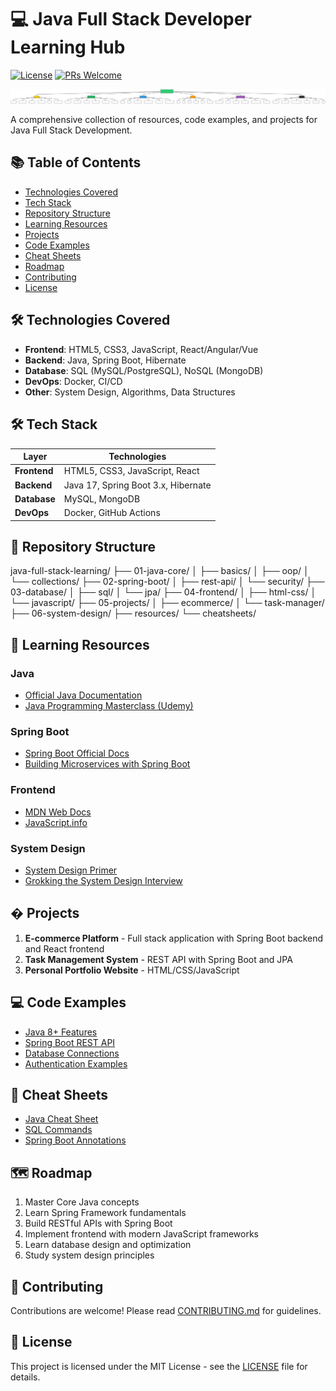 # 💻 Java Full Stack Developer Learning Hub

[![License](https://img.shields.io/badge/license-MIT-blue.svg)](LICENSE)
[![PRs Welcome](https://img.shields.io/badge/PRs-welcome-brightgreen.svg)]()

![Java Full Stack Diagram](resources/Architecture.svg)

A comprehensive collection of resources, code examples, and projects for Java Full Stack Development.

## 📚 Table of Contents
- [Technologies Covered](#-technologies-covered)
- [Tech Stack](#-tech-stack)
- [Repository Structure](#-repository-structure) 
- [Learning Resources](#-learning-resources)
- [Projects](#-projects)
- [Code Examples](#-code-examples)
- [Cheat Sheets](#-cheat-sheets)
- [Roadmap](#-roadmap)
- [Contributing](#-contributing)
- [License](#-license)

## 🛠 Technologies Covered
- **Frontend**: HTML5, CSS3, JavaScript, React/Angular/Vue
- **Backend**: Java, Spring Boot, Hibernate
- **Database**: SQL (MySQL/PostgreSQL), NoSQL (MongoDB)
- **DevOps**: Docker, CI/CD
- **Other**: System Design, Algorithms, Data Structures

## 🛠️ Tech Stack
| Layer        | Technologies                          |
|--------------|---------------------------------------|
| **Frontend** | HTML5, CSS3, JavaScript, React       |
| **Backend**  | Java 17, Spring Boot 3.x, Hibernate  |
| **Database** | MySQL, MongoDB                       |
| **DevOps**   | Docker, GitHub Actions               |

## 📂 Repository Structure
java-full-stack-learning/
├── 01-java-core/
│ ├── basics/
│ ├── oop/
│ └── collections/
├── 02-spring-boot/
│ ├── rest-api/
│ └── security/
├── 03-database/
│ ├── sql/
│ └── jpa/
├── 04-frontend/
│ ├── html-css/
│ └── javascript/
├── 05-projects/
│ ├── ecommerce/
│ └── task-manager/
├── 06-system-design/
├── resources/
└── cheatsheets/


## 📖 Learning Resources
### Java
- [Official Java Documentation](https://docs.oracle.com/en/java/)
- [Java Programming Masterclass (Udemy)](https://www.udemy.com/course/java-the-complete-java-developer-course/)

### Spring Boot
- [Spring Boot Official Docs](https://spring.io/projects/spring-boot)
- [Building Microservices with Spring Boot](https://www.youtube.com/playlist?list=PLqq-6Pq4lTTZSKAFG6aCDVDP86Qx4lNas)

### Frontend
- [MDN Web Docs](https://developer.mozilla.org/en-US/)
- [JavaScript.info](https://javascript.info/)

### System Design
- [System Design Primer](https://github.com/donnemartin/system-design-primer)
- [Grokking the System Design Interview](https://www.educative.io/courses/grokking-the-system-design-interview)

## � Projects
1. **E-commerce Platform** - Full stack application with Spring Boot backend and React frontend
2. **Task Management System** - REST API with Spring Boot and JPA
3. **Personal Portfolio Website** - HTML/CSS/JavaScript

## 💻 Code Examples
- [Java 8+ Features](01-java-core/basics/)
- [Spring Boot REST API](02-spring-boot/rest-api/)
- [Database Connections](03-database/jpa/)
- [Authentication Examples](02-spring-boot/security/)

## 📝 Cheat Sheets
- [Java Cheat Sheet](cheatsheets/java-cheatsheet.md)
- [SQL Commands](cheatsheets/sql-cheatsheet.md)
- [Spring Boot Annotations](cheatsheets/spring-annotations.md)

## 🗺 Roadmap
1. Master Core Java concepts
2. Learn Spring Framework fundamentals
3. Build RESTful APIs with Spring Boot
4. Implement frontend with modern JavaScript frameworks
5. Learn database design and optimization
6. Study system design principles

## 🤝 Contributing
Contributions are welcome! Please read [CONTRIBUTING.md](CONTRIBUTING.md) for guidelines.

## 📜 License
This project is licensed under the MIT License - see the [LICENSE](LICENSE) file for details.
